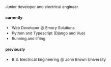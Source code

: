 <div style="font-size: 0.75rem; line-height: 1.4;">

Junior developer and electrical engineer.  

#### currently
- Web Developer @ Emory Solutions
- Python and Typescript (Django and Vue)
- Running and lifting  

#### previously
- B.S. Electrical Engineering @ John Brown University  
</div>

